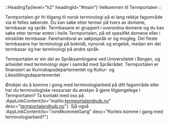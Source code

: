 ::HeadingTp{level="h2" headingId="#main"}
Velkommen til Termportalen
::

Termportalen gir fri tilgang til norsk terminologi på ei lang rekkje
fagområde via éi felles søkerute. Du kan søke etter termar på tvers av
domene, termbasar og språk. Termbasane er gruppert i overordna domene
og du kan søke etter termar enten i heile Termportalen, på eit
spesifikt domene eller i einskilde termbasar. Førehandsval av
søkjespråk er òg mogleg. Dei fleste termbasane har terminologi på
bokmål, nynorsk og engelsk, medan ein del termbasar òg har terminologi
på andre språk.

Termportalen er ein del av Språksamlingane ved Universitetet i Bergen,
og arbeidet med terminologi skjer i samråd med Språkrådet.
Termportalen er finansiert av Kunnskapsdepartementet og
Kultur- og Likestillingsdepartementet

Ønskjer du å komme i gong med terminologiarbeid på ditt fagområde
eller har du terminologiske ressursar du ønskjer å gjere tilgjengelege
i Termportalen? Ta kontakt med oss på :AppLinkContent{to="mailto:termportalen@uib.no"
desc="termportalen@uib.no"}. Sjå også :AppLinkContent{to="/om#kommeiGang"
desc="Korleis komme i gang med terminologiarbeid?"} 
